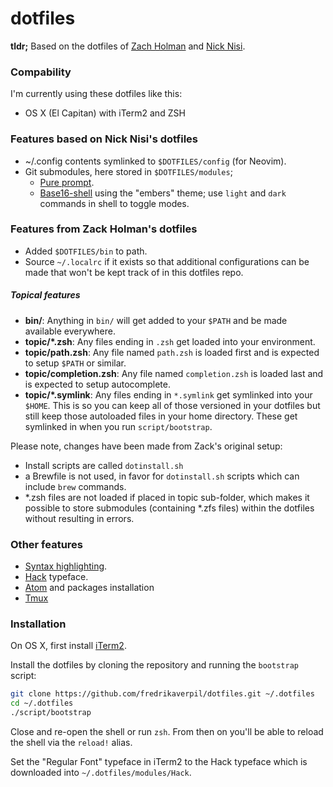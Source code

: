 # dotfiles

**tldr;** Based on the dotfiles of [Zach Holman](https://github.com/holman/dotfiles/fork) and [Nick Nisi](https://github.com/nicknisi/dotfiles).

### Compability

I'm currently using these dotfiles like this:

* OS X (El Capitan) with iTerm2 and ZSH


### Features based on Nick Nisi's dotfiles

- ~/.config contents symlinked to `$DOTFILES/config` (for Neovim).
- Git submodules, here stored in `$DOTFILES/modules`;
  - [Pure prompt](https://github.com/sindresorhus/pure).
  - [Base16-shell](https://github.com/chriskempson/base16-shell) using the "embers" theme; use `light` and `dark` commands in shell to toggle modes.

### Features from Zack Holman's dotfiles

- Added `$DOTFILES/bin` to path.
- Source `~/.localrc` if it exists so that additional configurations can be made that won't be kept track of in this dotfiles repo.

##### Topical features

- **bin/**: Anything in `bin/` will get added to your `$PATH` and be made
  available everywhere.
- **topic/\*.zsh**: Any files ending in `.zsh` get loaded into your
  environment.
- **topic/path.zsh**: Any file named `path.zsh` is loaded first and is
  expected to setup `$PATH` or similar.
- **topic/completion.zsh**: Any file named `completion.zsh` is loaded
  last and is expected to setup autocomplete.
- **topic/\*.symlink**: Any files ending in `*.symlink` get symlinked into
  your `$HOME`. This is so you can keep all of those versioned in your dotfiles
  but still keep those autoloaded files in your home directory. These get
  symlinked in when you run `script/bootstrap`.

Please note, changes have been made from Zack's original setup:

- Install scripts are called `dotinstall.sh`
- a Brewfile is not used, in favor for `dotinstall.sh` scripts which can include `brew` commands.
- \*.zsh files are not loaded if placed in topic sub-folder, which makes it possible to store submodules (containing \*.zfs files) within the dotfiles without resulting in errors.

### Other features

- [Syntax highlighting](https://github.com/zsh-users/zsh-syntax-highlighting).
- [Hack](https://github.com/chrissimpkins/Hack) typeface.
- [Atom](https://atom.io) and packages installation
- [Tmux](https://tmux.github.io)

### Installation

On OS X, first install [iTerm2](https://www.iterm2.com).

Install the dotfiles by cloning the repository and running the `bootstrap` script:
```bash
git clone https://github.com/fredrikaverpil/dotfiles.git ~/.dotfiles
cd ~/.dotfiles
./script/bootstrap
```

Close and re-open the shell or run `zsh`. From then on you'll be able to reload the shell via the `reload!` alias.

Set the "Regular Font" typeface in iTerm2 to the Hack typeface which is downloaded into `~/.dotfiles/modules/Hack`.

